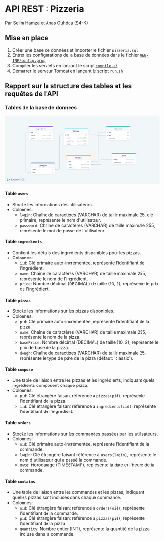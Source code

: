 # API REST : Pizzeria

Par Selim Hamza et Anas Ouhdda (S4-K)

## Mise en place

1. Créer une base de données et importer le fichier [`pizzeria.sql`](pizzeria.sql)
2. Entrer les configurations de la base de données dans le fichier [`WEB-INF/config.prop`](config.prop)
3. Compiler les servlets en lançant le script [`compile.sh`](../compile.sh)
4. Démarrer le serveur Tomcat en lançant le script [`run.sh`](../run.sh)

## Rapport sur la structure des tables et les requêtes de l'API

### Tables de la base de données

![Schéma de la base de données](mcd.png)

#### Table `users`
- Stocke les informations des utilisateurs.
- Colonnes:
  - `login`: Chaîne de caractères (VARCHAR) de taille maximale 25, clé primaire, représente le nom d'utilisateur.
  - `password`: Chaîne de caractères (VARCHAR) de taille maximale 255, représente le mot de passe de l'utilisateur.

#### Table `ingredients`
- Contient les détails des ingrédients disponibles pour les pizzas.
- Colonnes:
  - `iid`: Clé primaire auto-incrémentée, représente l'identifiant de l'ingrédient.
  - `name`: Chaîne de caractères (VARCHAR) de taille maximale 255, représente le nom de l'ingrédient.
  - `price`: Nombre décimal (DECIMAL) de taille (10, 2), représente le prix de l'ingrédient.

#### Table `pizzas`
- Stocke les informations sur les pizzas disponibles.
- Colonnes:
  - `pid`: Clé primaire auto-incrémentée, représente l'identifiant de la pizza.
  - `name`: Chaîne de caractères (VARCHAR) de taille maximale 255, représente le nom de la pizza.
  - `basePrice`: Nombre décimal (DECIMAL) de taille (10, 2), représente le prix de base de la pizza.
  - `dough`: Chaîne de caractères (VARCHAR) de taille maximale 25, représente le type de pâte de la pizza (défaut: 'classic').

#### Table `compose`
- Une table de liaison entre les pizzas et les ingrédients, indiquant quels ingrédients composent chaque pizza.
- Colonnes:
  - `pid`: Clé étrangère faisant référence à `pizzas(pid)`, représente l'identifiant de la pizza.
  - `iid`: Clé étrangère faisant référence à `ingredients(iid)`, représente l'identifiant de l'ingrédient.

#### Table `orders`
- Stocke les informations sur les commandes passées par les utilisateurs.
- Colonnes:
  - `oid`: Clé primaire auto-incrémentée, représente l'identifiant de la commande.
  - `login`: Clé étrangère faisant référence à `users(login)`, représente le nom d'utilisateur qui a passé la commande.
  - `date`: Horodatage (TIMESTAMP), représente la date et l'heure de la commande.

#### Table `contains`
- Une table de liaison entre les commandes et les pizzas, indiquant quelles pizzas sont incluses dans chaque commande.
- Colonnes:
  - `oid`: Clé étrangère faisant référence à `orders(oid)`, représente l'identifiant de la commande.
  - `pid`: Clé étrangère faisant référence à `pizzas(pid)`, représente l'identifiant de la pizza.
  - `quantity`: Nombre entier (INT), représente la quantité de la pizza incluse dans la commande.